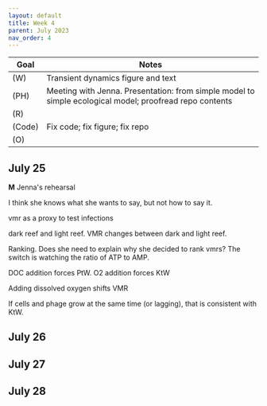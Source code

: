 ```yaml
---
layout: default
title: Week 4
parent: July 2023
nav_order: 4
---
```


| Goal | Notes |                                                     
| ----------- | ----------- |                                        
|(W)|Transient dynamics figure and text|
|(PH)|Meeting with Jenna. Presentation: from simple model to simple ecological model; proofread repo contents|
|(R)||
|(Code)|Fix code; fix figure; fix repo|
|(O)| |


## July 25

**M** Jenna's rehearsal

I think she knows what she wants to say, but not how to say it.

vmr as a proxy to test infections

dark reef and light reef. VMR changes between dark and light reef.

Ranking. Does she need to explain why she decided to rank vmrs?
The switch is watching the ratio of ATP to AMP.

DOC addition forces PtW. O2 addition forces KtW

Adding dissolved oxygen shifts VMR

If cells and phage grow at the same time (or lagging), that is consistent with KtW.



## July 26
## July 27
## July 28